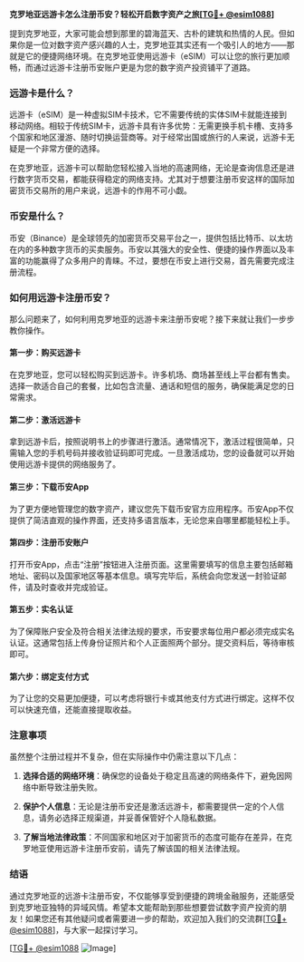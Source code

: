 **克罗地亚远游卡怎么注册币安？轻松开启数字资产之旅[[TG💪+ @esim1088](https://t.me/s/esim1088)]**

提到克罗地亚，大家可能会想到那里的碧海蓝天、古朴的建筑和热情的人民。但如果你是一位对数字资产感兴趣的人士，克罗地亚其实还有一个吸引人的地方——那就是它的便捷网络环境。在克罗地亚使用远游卡（eSIM）可以让您的旅行更加顺畅，而通过远游卡注册币安账户更是为您的数字资产投资铺平了道路。

### 远游卡是什么？

远游卡（eSIM）是一种虚拟SIM卡技术，它不需要传统的实体SIM卡就能连接到移动网络。相较于传统SIM卡，远游卡具有许多优势：无需更换手机卡槽、支持多个国家和地区漫游、随时切换运营商等。对于经常出国或旅行的人来说，远游卡无疑是一个非常方便的选择。

在克罗地亚，远游卡可以帮助您轻松接入当地的高速网络，无论是查询信息还是进行数字货币交易，都能获得稳定的网络支持。尤其对于想要注册币安这样的国际加密货币交易所的用户来说，远游卡的作用不可小觑。

### 币安是什么？

币安（Binance）是全球领先的加密货币交易平台之一，提供包括比特币、以太坊在内的多种数字货币的买卖服务。币安以其强大的安全性、便捷的操作界面以及丰富的功能赢得了众多用户的青睐。不过，要想在币安上进行交易，首先需要完成注册流程。

### 如何用远游卡注册币安？

那么问题来了，如何利用克罗地亚的远游卡来注册币安呢？接下来就让我们一步步教你操作。

#### 第一步：购买远游卡

在克罗地亚，您可以轻松购买到远游卡。许多机场、商场甚至线上平台都有售卖。选择一款适合自己的套餐，比如包含流量、通话和短信的服务，确保能满足您的日常需求。

#### 第二步：激活远游卡

拿到远游卡后，按照说明书上的步骤进行激活。通常情况下，激活过程很简单，只需输入您的手机号码并接收验证码即可完成。一旦激活成功，您的设备就可以开始使用远游卡提供的网络服务了。

#### 第三步：下载币安App

为了更方便地管理您的数字资产，建议您先下载币安官方应用程序。币安App不仅提供了简洁直观的操作界面，还支持多语言版本，无论您来自哪里都能轻松上手。

#### 第四步：注册币安账户

打开币安App，点击“注册”按钮进入注册页面。这里需要填写的信息主要包括邮箱地址、密码以及国家地区等基本信息。填写完毕后，系统会向您发送一封验证邮件，请及时查收并完成验证。

#### 第五步：实名认证

为了保障账户安全及符合相关法律法规的要求，币安要求每位用户都必须完成实名认证。这通常包括上传身份证照片和个人正面照两个部分。提交资料后，等待审核即可。

#### 第六步：绑定支付方式

为了让您的交易更加便捷，可以考虑将银行卡或其他支付方式进行绑定。这样不仅可以快速充值，还能直接提取收益。

### 注意事项

虽然整个注册过程并不复杂，但在实际操作中仍需注意以下几点：

1. **选择合适的网络环境**：确保您的设备处于稳定且高速的网络条件下，避免因网络中断导致注册失败。
   
2. **保护个人信息**：无论是注册币安还是激活远游卡，都需要提供一定的个人信息，请务必选择正规渠道，并妥善保管好个人隐私数据。

3. **了解当地法律政策**：不同国家和地区对于加密货币的态度可能存在差异，在克罗地亚使用远游卡注册币安前，请先了解该国的相关法律法规。

### 结语

通过克罗地亚的远游卡注册币安，不仅能够享受到便捷的跨境金融服务，还能感受到克罗地亚独特的异域风情。希望本文能帮助到那些想要尝试数字资产投资的朋友！如果您还有其他疑问或者需要进一步的帮助，欢迎加入我们的交流群[[TG💪+ @esim1088](https://t.me/s/esim1088)]，与大家一起探讨学习。

[[TG💪+ @esim1088](https://t.me/s/esim1088) ![Image](https://i.postimg.cc/4NQfJmqS/Snipaste-2025-05-13-00-14-12.png)]